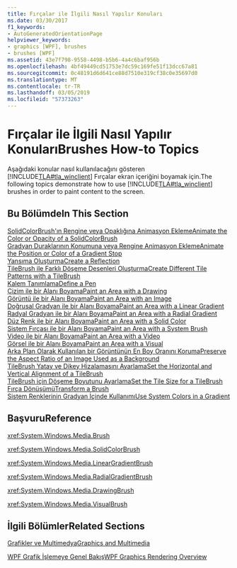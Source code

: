 ```yaml
---
title: Fırçalar ile İlgili Nasıl Yapılır Konuları
ms.date: 03/30/2017
f1_keywords:
- AutoGeneratedOrientationPage
helpviewer_keywords:
- graphics [WPF], brushes
- brushes [WPF]
ms.assetid: 43e7f798-9558-4498-b5b6-4a4c6baf956b
ms.openlocfilehash: 4bf49449cd51753e7dc59c169fe51f13dcc67a81
ms.sourcegitcommit: 0c48191d6d641ce88d7510e319cf38c0e35697d0
ms.translationtype: MT
ms.contentlocale: tr-TR
ms.lasthandoff: 03/05/2019
ms.locfileid: "57373263"
---
```

# <a name="brushes-how-to-topics"></a><span data-ttu-id="5a485-102">Fırçalar ile İlgili Nasıl Yapılır Konuları</span><span class="sxs-lookup"><span data-stu-id="5a485-102">Brushes How-to Topics</span></span>
<span data-ttu-id="5a485-103">Aşağıdaki konular nasıl kullanılacağını gösteren [!INCLUDE[TLA#tla_winclient](../../../../includes/tlasharptla-winclient-md.md)] Fırçalar ekran içeriğini boyamak için.</span><span class="sxs-lookup"><span data-stu-id="5a485-103">The following topics demonstrate how to use [!INCLUDE[TLA#tla_winclient](../../../../includes/tlasharptla-winclient-md.md)] brushes in order to paint content to the screen.</span></span>  
  
## <a name="in-this-section"></a><span data-ttu-id="5a485-104">Bu Bölümde</span><span class="sxs-lookup"><span data-stu-id="5a485-104">In This Section</span></span>  
 [<span data-ttu-id="5a485-105">SolidColorBrush'ın Rengine veya Opaklığına Animasyon Ekleme</span><span class="sxs-lookup"><span data-stu-id="5a485-105">Animate the Color or Opacity of a SolidColorBrush</span></span>](how-to-animate-the-color-or-opacity-of-a-solidcolorbrush.md)  
 [<span data-ttu-id="5a485-106">Gradyan Duraklarının Konumuna veya Rengine Animasyon Ekleme</span><span class="sxs-lookup"><span data-stu-id="5a485-106">Animate the Position or Color of a Gradient Stop</span></span>](how-to-animate-the-position-or-color-of-a-gradient-stop.md)  
 [<span data-ttu-id="5a485-107">Yansıma Oluşturma</span><span class="sxs-lookup"><span data-stu-id="5a485-107">Create a Reflection</span></span>](how-to-create-a-reflection.md)  
 [<span data-ttu-id="5a485-108">TileBrush ile Farklı Döşeme Desenleri Oluşturma</span><span class="sxs-lookup"><span data-stu-id="5a485-108">Create Different Tile Patterns with a TileBrush</span></span>](how-to-create-different-tile-patterns-with-a-tilebrush.md)  
 [<span data-ttu-id="5a485-109">Kalem Tanımlama</span><span class="sxs-lookup"><span data-stu-id="5a485-109">Define a Pen</span></span>](how-to-define-a-pen.md)  
 [<span data-ttu-id="5a485-110">Çizim ile bir Alanı Boyama</span><span class="sxs-lookup"><span data-stu-id="5a485-110">Paint an Area with a Drawing</span></span>](how-to-paint-an-area-with-a-drawing.md)  
 [<span data-ttu-id="5a485-111">Görüntü ile bir Alanı Boyama</span><span class="sxs-lookup"><span data-stu-id="5a485-111">Paint an Area with an Image</span></span>](how-to-paint-an-area-with-an-image.md)  
 [<span data-ttu-id="5a485-112">Doğrusal Gradyan ile bir Alanı Boyama</span><span class="sxs-lookup"><span data-stu-id="5a485-112">Paint an Area with a Linear Gradient</span></span>](how-to-paint-an-area-with-a-linear-gradient.md)  
 [<span data-ttu-id="5a485-113">Radyal Gradyan ile bir Alanı Boyama</span><span class="sxs-lookup"><span data-stu-id="5a485-113">Paint an Area with a Radial Gradient</span></span>](how-to-paint-an-area-with-a-radial-gradient.md)  
 [<span data-ttu-id="5a485-114">Düz Renk ile bir Alanı Boyama</span><span class="sxs-lookup"><span data-stu-id="5a485-114">Paint an Area with a Solid Color</span></span>](how-to-paint-an-area-with-a-solid-color.md)  
 [<span data-ttu-id="5a485-115">Sistem Fırçası ile bir Alanı Boyama</span><span class="sxs-lookup"><span data-stu-id="5a485-115">Paint an Area with a System Brush</span></span>](how-to-paint-an-area-with-a-system-brush.md)  
 [<span data-ttu-id="5a485-116">Video ile bir Alanı Boyama</span><span class="sxs-lookup"><span data-stu-id="5a485-116">Paint an Area with a Video</span></span>](how-to-paint-an-area-with-a-video.md)  
 [<span data-ttu-id="5a485-117">Görsel ile bir Alanı Boyama</span><span class="sxs-lookup"><span data-stu-id="5a485-117">Paint an Area with a Visual</span></span>](how-to-paint-an-area-with-a-visual.md)  
 [<span data-ttu-id="5a485-118">Arka Plan Olarak Kullanılan bir Görüntünün En Boy Oranını Koruma</span><span class="sxs-lookup"><span data-stu-id="5a485-118">Preserve the Aspect Ratio of an Image Used as a Background</span></span>](how-to-preserve-the-aspect-ratio-of-an-image-used-as-a-background.md)  
 [<span data-ttu-id="5a485-119">TileBrush Yatay ve Dikey Hizalamasını Ayarlama</span><span class="sxs-lookup"><span data-stu-id="5a485-119">Set the Horizontal and Vertical Alignment of a TileBrush</span></span>](how-to-set-the-horizontal-and-vertical-alignment-of-a-tilebrush.md)  
 [<span data-ttu-id="5a485-120">TileBrush için Döşeme Boyutunu Ayarlama</span><span class="sxs-lookup"><span data-stu-id="5a485-120">Set the Tile Size for a TileBrush</span></span>](how-to-set-the-tile-size-for-a-tilebrush.md)  
 [<span data-ttu-id="5a485-121">Fırça Dönüşümü</span><span class="sxs-lookup"><span data-stu-id="5a485-121">Transform a Brush</span></span>](how-to-transform-a-brush.md)  
 [<span data-ttu-id="5a485-122">Sistem Renklerinin Gradyan İçinde Kullanımı</span><span class="sxs-lookup"><span data-stu-id="5a485-122">Use System Colors in a Gradient</span></span>](how-to-use-system-colors-in-a-gradient.md)  
  
## <a name="reference"></a><span data-ttu-id="5a485-123">Başvuru</span><span class="sxs-lookup"><span data-stu-id="5a485-123">Reference</span></span>  
 <xref:System.Windows.Media.Brush>  
  
 <xref:System.Windows.Media.SolidColorBrush>  
  
 <xref:System.Windows.Media.LinearGradientBrush>  
  
 <xref:System.Windows.Media.RadialGradientBrush>  
  
 <xref:System.Windows.Media.DrawingBrush>  
  
 <xref:System.Windows.Media.VisualBrush>  
  
## <a name="related-sections"></a><span data-ttu-id="5a485-124">İlgili Bölümler</span><span class="sxs-lookup"><span data-stu-id="5a485-124">Related Sections</span></span>  
 [<span data-ttu-id="5a485-125">Grafikler ve Multimedya</span><span class="sxs-lookup"><span data-stu-id="5a485-125">Graphics and Multimedia</span></span>](index.md)  
  
 [<span data-ttu-id="5a485-126">WPF Grafik İşlemeye Genel Bakış</span><span class="sxs-lookup"><span data-stu-id="5a485-126">WPF Graphics Rendering Overview</span></span>](wpf-graphics-rendering-overview.md)
